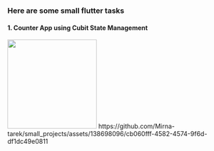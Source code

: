 ### Here are some small flutter tasks
#### 1. Counter App using Cubit State Management

<img src="[https://camo.githubusercontent.com/..." data-canonical-src="https://gyazo.com/eb5c5741b6a9a16c692170a41a49c858.png](https://github.com/Mirna-tarek/small_projects/assets/138698096/cb060fff-4582-4574-9f6d-df1dc49e0811)" width="200" height="200" />
https://github.com/Mirna-tarek/small_projects/assets/138698096/cb060fff-4582-4574-9f6d-df1dc49e0811
